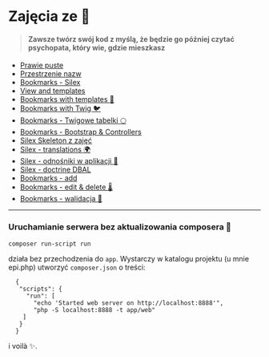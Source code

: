 # Zajęcia ze :elephant:

> #### Zawsze twórz swój kod z myślą, że będzie go później czytać psychopata, który wie, gdzie mieszkasz

* [Prawie puste](https://github.com/anna-wro/epi.php/tree/master/starting%20point)
* [Przestrzenie nazw](https://github.com/anna-wro/epi.php/tree/master/przestrzenie%20nazw)
* [Bookmarks - Silex ](https://github.com/anna-wro/epi.php/tree/master/bookmarks%20-%20silex)
* [View and templates](https://github.com/anna-wro/epi.php/tree/master/view%20and%20templates)
* [Bookmarks with templates :elephant:](https://github.com/anna-wro/epi.php/tree/master/bookmarks%20with%20templates)
* [Bookmarks with Twig :bird:](https://github.com/anna-wro/epi.php/tree/master/bookmarks%20with%20twig)
* [Bookmarks - Twigowe tabelki :full_moon:](https://github.com/anna-wro/epi.php/tree/master/bookmarks%20-%20twig%20tables)
* [Bookmarks - Bootstrap & Controllers](https://github.com/anna-wro/epi.php/tree/master/bookmarks%20-%20controllers)
* [Silex Skeleton z zajęć](https://github.com/anna-wro/epi.php/tree/master/Silex%20Skeleton)
* [Silex - translations :earth_africa:](https://github.com/anna-wro/epi.php/tree/master/Silex%20-%20translations)
* [Silex - odnośniki w aplikacji :link:](https://github.com/anna-wro/epi.php/tree/master/Silex%20-%20odno%C5%9Bniki)
* [Silex - doctrine DBAL](https://github.com/anna-wro/epi.php/tree/master/Silex%20-%20doctrine%20DBAL)
* [Bookmarks - add](https://github.com/anna-wro/epi.php/tree/master/Bookmarks%20-%20type%20%26%20add)
* [Bookmarks - edit & delete :thermometer:](https://github.com/anna-wro/epi.php/tree/master/Bookmarks%20-%20edit%20%26%20delete)
* [Bookmarks - walidacja :pill:](https://github.com/anna-wro/epi.php/tree/master/Bookmarks%20-%20walidacja)

***

### Uruchamianie serwera bez aktualizowania composera :rabbit2: 

    composer run-script run
  
  działa bez przechodzenia do `app`. Wystarczy w katalogu projektu (u mnie epi.php) utworzyć `composer.json` o treści: 
  
      {
       "scripts": {
         "run": [
           "echo 'Started web server on http://localhost:8888'",
           "php -S localhost:8888 -t app/web"
        ]
       }
      }

i voilà :sparkles:.
